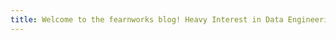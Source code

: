 ```yaml
---
title: Welcome to the fearnworks blog! Heavy Interest in Data Engineering, Analytics, AI/ML, Systems Engineering, and Knowledge Management.
---
```


